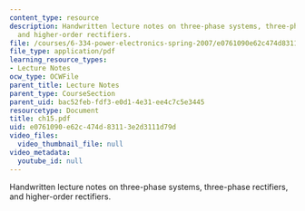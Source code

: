 ```yaml
---
content_type: resource
description: Handwritten lecture notes on three-phase systems, three-phase rectifiers,
  and higher-order rectifiers.
file: /courses/6-334-power-electronics-spring-2007/e0761090e62c474d83113e2d3111d79d_ch15.pdf
file_type: application/pdf
learning_resource_types:
- Lecture Notes
ocw_type: OCWFile
parent_title: Lecture Notes
parent_type: CourseSection
parent_uid: bac52feb-fdf3-e0d1-4e31-ee4c7c5e3445
resourcetype: Document
title: ch15.pdf
uid: e0761090-e62c-474d-8311-3e2d3111d79d
video_files:
  video_thumbnail_file: null
video_metadata:
  youtube_id: null
---
```

Handwritten lecture notes on three-phase systems, three-phase rectifiers, and higher-order rectifiers.

